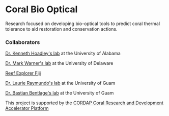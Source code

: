 # Coral Bio Optical
Research focused on developing bio-optical tools to predict coral thermal tolerance to aid restoration and conservation actions. 

### Collaborators
[Dr. Kenneth Hoadley's lab](https://www.hoadleylab.com/people.html) at the University of Alabama 

[Dr. Mark Warner's lab](https://www.udel.edu/academics/colleges/ceoe/departments/smsp/faculty/mark-warner/) at the University of Delaware

[Reef Explorer Fiji](https://www.facebook.com/p/Reef-Explorer-Fiji-100064614855595/)

[Dr. Laurie Raymundo's lab](https://www.uog.edu/ml/labs/raymundo.php) at the University of Guam

[Dr. Bastian Bentlage's lab](https://bentlagelab.com/) at the University of Guam

This project is supported by the [CORDAP Coral Research and Development Accelerator Platform](https://cordap.org/)

